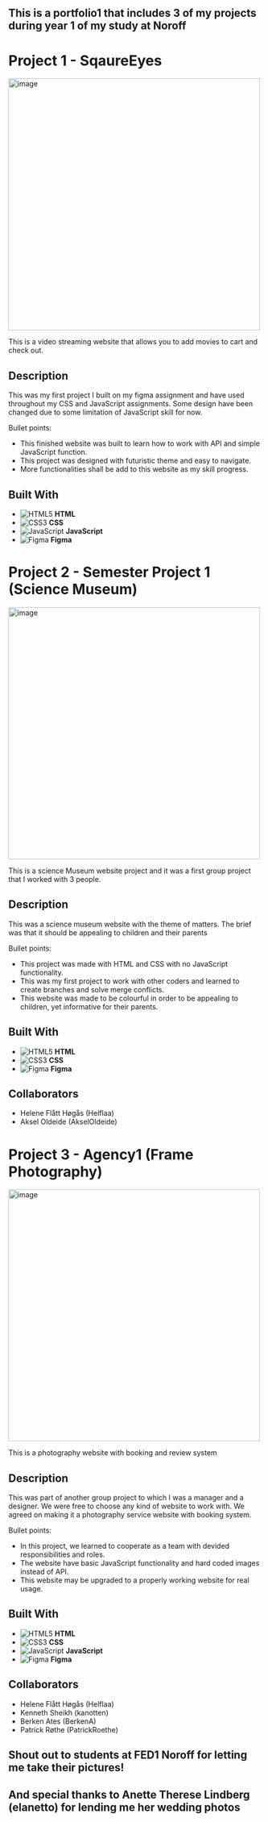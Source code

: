 ## This is a portfolio1 that includes 3 of my projects during year 1 of my study at Noroff

# Project 1 - SqaureEyes

<img src="https://i.imgur.com/ceFQJ8x.png" alt="image" height="500px" width="auto">

This is a video streaming website that allows you to add movies to cart and check out.

## Description

This was my first project I built on my figma assignment and have used throughout my CSS and JavaScript assignments.
Some design have been changed due to some limitation of JavaScript skill for now.

Bullet points:

- This finished website was built to learn how to work with API and simple JavaScript function.
- This project was designed with futuristic theme and easy to navigate.
- More functionalities shall be add to this website as my skill progress.

## Built With

- ![HTML5](https://img.shields.io/badge/HTML5-E34F26?style=for-the-badge&logo=html5&logoColor=white) **HTML**
- ![CSS3](https://img.shields.io/badge/CSS3-1572B6?style=for-the-badge&logo=css3&logoColor=white) **CSS**
- ![JavaScript](https://img.shields.io/badge/JavaScript-F7DF1E?style=for-the-badge&logo=javascript&logoColor=black) **JavaScript**
- ![Figma](https://img.shields.io/badge/Figma-F24E1E?style=for-the-badge&logo=figma&logoColor=white) **Figma**


# Project 2 - Semester Project 1 (Science Museum)

<img src="https://i.imgur.com/sa30mb6.png" alt="image" height="500px" width="auto">

This is a science Museum website project and it was a first group project that I worked with 3 people.

## Description

This was a science museum website with the theme of matters. The brief was that it should be appealing to children and their parents

Bullet points:

- This project was made with HTML and CSS with no JavaScript functionality.
- This was my first project to work with other coders and learned to create branches and solve merge conflicts.
- This website was made to be colourful in order to be appealing to children, yet informative for their parents.

## Built With

- ![HTML5](https://img.shields.io/badge/HTML5-E34F26?style=for-the-badge&logo=html5&logoColor=white) **HTML**
- ![CSS3](https://img.shields.io/badge/CSS3-1572B6?style=for-the-badge&logo=css3&logoColor=white) **CSS**
- ![Figma](https://img.shields.io/badge/Figma-F24E1E?style=for-the-badge&logo=figma&logoColor=white) **Figma**

## Collaborators
- Helene Flått Høgås (Helflaa)
- Aksel Oldeide (AkselOldeide)


# Project 3 - Agency1 (Frame Photography)

<img src="https://i.imgur.com/JAiMQjS.png" alt="image" height="500px" width="auto">

This is a photography website with booking and review system

## Description

This was part of another group project to which I was a manager and a designer. We were free to choose any kind of website to work with. We agreed on making it a photography service website with booking system.

Bullet points:

- In this project, we learned to cooperate as a team with devided responsibilities and roles.
- The website have basic JavaScript functionality and hard coded images instead of API.
- This website may be upgraded to a properly working website for real usage.

## Built With

- ![HTML5](https://img.shields.io/badge/HTML5-E34F26?style=for-the-badge&logo=html5&logoColor=white) **HTML**
- ![CSS3](https://img.shields.io/badge/CSS3-1572B6?style=for-the-badge&logo=css3&logoColor=white) **CSS**
- ![JavaScript](https://img.shields.io/badge/JavaScript-F7DF1E?style=for-the-badge&logo=javascript&logoColor=black) **JavaScript**
- ![Figma](https://img.shields.io/badge/Figma-F24E1E?style=for-the-badge&logo=figma&logoColor=white) **Figma**

## Collaborators
- Helene Flått Høgås (Helflaa)
- Kenneth Sheikh (kanotten)
- Berken Ates (BerkenA)
- Patrick Røthe (PatrickRoethe)

## Shout out to students at FED1 Noroff for letting me take their pictures!
## And special thanks to Anette Therese Lindberg (elanetto) for lending me her wedding photos
